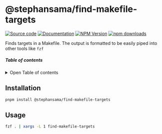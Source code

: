 # @stephansama/find-makefile-targets

[![Source code](https://img.shields.io/badge/Source-666666?style=flat&logo=github&label=Github&labelColor=211F1F)](https://github.com/stephansama/packages/tree/main/core/find-makefile-targets)
[![Documentation](https://img.shields.io/badge/Documentation-211F1F?style=flat&logo=Wikibooks&labelColor=211F1F)](https://packages.stephansama.info/api/@stephansama/find-makefile-targets)
[![NPM Version](https://img.shields.io/npm/v/%40stephansama%2Ffind-makefile-targets?logo=npm&logoColor=red&color=211F1F&labelColor=211F1F)](https://www.npmjs.com/package/@stephansama/find-makefile-targets)
[![npm downloads](https://img.shields.io/npm/dw/@stephansama/find-makefile-targets?labelColor=211F1F)](https://www.npmjs.com/package/@stephansama/find-makefile-targets)

Finds targets in a Makefile. The output is formatted to be easily piped into other tools like `fzf`

##### Table of contents

<details><summary>Open Table of contents</summary>

- [Installation](#installation)
- [Usage](#usage)

</details>

## Installation

```sh
pnpm install @stephansama/find-makefile-targets
```

## Usage

```sh
fzf . | xargs -L 1 find-makefile-targets
```
